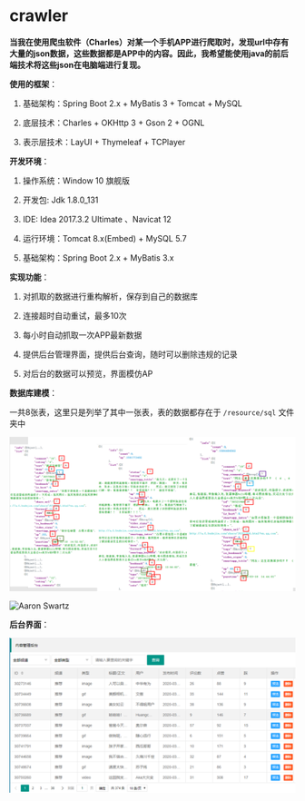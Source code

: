 # crawler

**当我在使用爬虫软件（Charles）对某一个手机APP进行爬取时，发现url中存有大量的json数据，这些数据都是APP中的内容。因此，我希望能使用java的前后端技术将这些json在电脑端进行复现。**

**使用的框架**：

1. 基础架构：Spring Boot 2.x + MyBatis 3 + Tomcat + MySQL

2. 底层技术：Charles + OKHttp 3 + Gson 2 + OGNL

3. 表示层技术：LayUI + Thymeleaf + TCPlayer

**开发环境**：

1. 操作系统：Window 10 旗舰版

2. 开发包: Jdk 1.8.0_131

3. IDE: Idea 2017.3.2 Ultimate 、Navicat 12

4. 运行环境：Tomcat 8.x(Embed) + MySQL 5.7

5. 基础架构：Spring Boot 2.x + MyBatis 3.x
    
**实现功能**：

1. 对抓取的数据进行重构解析，保存到自己的数据库

2. 连接超时自动重试，最多10次

3. 每小时自动抓取一次APP最新数据

4. 提供后台管理界面，提供后台查询，随时可以删除违规的记录

5. 对后台的数据可以预览，界面模仿AP

**数据库建模**：

一共8张表，这里只是列举了其中一张表，表的数据都存在于 ```/resource/sql``` 文件夹中

![Aaron Swartz](https://raw.githubusercontent.com/zaishixiaoyao/MarkdownPhotos/master/%E6%95%B0%E6%8D%AE%E5%BA%93content%E8%A1%A8%E5%BB%BA%E6%A8%A1.png)

![Aaron Swartz](https://raw.githubusercontent.com/zaishixiaoyao/MarkdownPhotos/master/content%E8%A1%A8.png)

**后台界面**：

![Aaron Swartz](https://raw.githubusercontent.com/zaishixiaoyao/MarkdownPhotos/master/%E5%86%85%E5%AE%B9%E7%AE%A1%E7%90%86%E5%90%8E%E5%8F%B0%E7%95%8C%E9%9D%A2.png)
